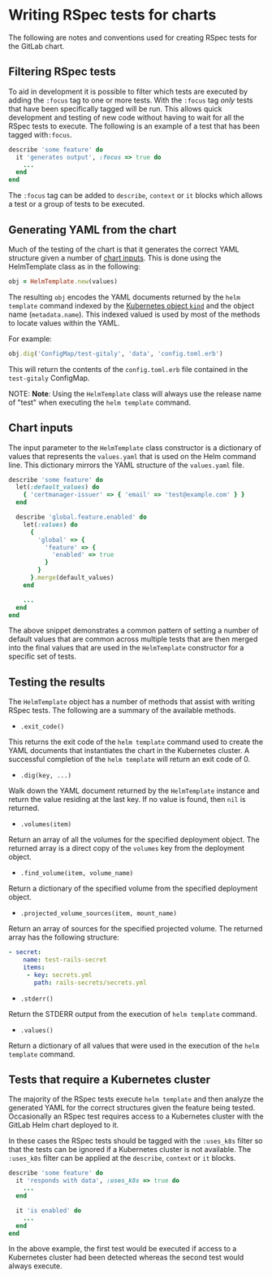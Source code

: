 # Writing RSpec tests for charts

The following are notes and conventions used for creating RSpec tests for the
GitLab chart.

## Filtering RSpec tests

To aid in development it is possible to filter which tests are executed by
adding the `:focus` tag to one or more tests. With the `:focus` tag _only_
tests that have been specifically tagged will be run. This allows quick
development and testing of new code without having to wait for all the RSpec
tests to execute. The following is an example of a test that has been tagged
with`:focus`.

```ruby
describe 'some feature' do
  it 'generates output', :focus => true do
    ...
  end
end
```

The `:focus` tag can be added to `describe`, `context` or `it` blocks which
allows a test or a group of tests to be executed.

## Generating YAML from the chart

Much of the testing of the chart is that it generates the correct YAML
structure given a number of [chart inputs](#chart-inputs). This is done using
the HelmTemplate class as in the following:

```ruby
obj = HelmTemplate.new(values)
```

The resulting `obj` encodes the YAML documents returned by the `helm template`
command indexed by the [Kubernetes object `kind`](https://kubernetes.io/docs/concepts/#kubernetes-objects) and the object name (`metadata.name`). This indexed
valued is used by most of the methods to locate values within the YAML.

For example:

```ruby
obj.dig('ConfigMap/test-gitaly', 'data', 'config.toml.erb')
```

This will return the contents of the `config.toml.erb` file contained in the
`test-gitaly` ConfigMap.

NOTE: **Note**:
Using the `HelmTemplate` class will always use the release name of "test"
when executing the `helm template` command.

## Chart inputs

The input parameter to the `HelmTemplate` class constructor is a dictionary
of values that represents the `values.yaml` that is used on the Helm command
line. This dictionary mirrors the YAML structure of the `values.yaml` file.

```ruby
describe 'some feature' do
  let(:default_values) do
    { 'certmanager-issuer' => { 'email' => 'test@example.com' } }
  end

  describe 'global.feature.enabled' do
    let(:values) do
      {
        'global' => {
          'feature' => {
            'enabled' => true
          }
        }
      }.merge(default_values)
    end

    ...
  end
end
```

The above snippet demonstrates a common pattern of setting a number of default
values that are common across multiple tests that are then merged into the
final values that are used in the `HelmTemplate` constructor for a specific
set of tests.

## Testing the results

The `HelmTemplate` object has a number of methods that assist with writing
RSpec tests. The following are a summary of the available methods.

- `.exit_code()`

This returns the exit code of the `helm template` command used to create the
YAML documents that instantiates the chart in the Kubernetes cluster. A
successful completion of the `helm template` will return an exit code of 0.

- `.dig(key, ...)`

Walk down the YAML document returned by the `HelmTemplate` instance and
return the value residing at the last key. If no value is found, then `nil`
is returned.

- `.volumes(item)`

Return an array of all the volumes for the specified deployment object. The
returned array is a direct copy of the `volumes` key from the deployment
object.

- `.find_volume(item, volume_name)`

Return a dictionary of the specified volume from the specified deployment
object.

- `.projected_volume_sources(item, mount_name)`

Return an array of sources for the specified projected volume. The returned
array has the following structure:

```yaml
- secret:
    name: test-rails-secret
    items:
     - key: secrets.yml
       path: rails-secrets/secrets.yml
```

- `.stderr()`

Return the STDERR output from the execution of `helm template` command.

- `.values()`

Return a dictionary of all values that were used in the execution of the
`helm template` command.

## Tests that require a Kubernetes cluster

The majority of the RSpec tests execute `helm template` and then analyze
the generated YAML for the correct structures given the feature being
tested. Occasionally an RSpec test requires access to a Kubernetes cluster
with the GitLab Helm chart deployed to it.

In these cases the RSpec tests should be tagged with the `:uses_k8s` filter
so that the tests can be ignored if a Kubernetes cluster is not available.
The `:uses_k8s` filter can be applied at the `describe`, `context` or `it`
blocks.

```ruby
describe 'some feature' do
  it 'responds with data', :uses_k8s => true do
    ...
  end

  it 'is enabled' do
    ...
  end
end
```

In the above example, the first test would be executed if access to a
Kubernetes cluster had been detected whereas the second test would always
execute.
